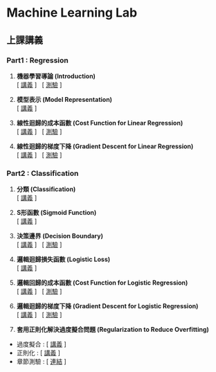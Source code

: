 # Machine Learning Lab

## **上課講義**

### **Part1 : Regression**
1. **機器學習導論 (Introduction)**<br>
        [ [講義](https://colab.research.google.com/github/mz038197/Machine-Learning/blob/main/lab/teacher/notebooks/01_Introduction.ipynb) ]
        &nbsp;
        [ [測驗](https://quizzes.vanscoding.com/quiz/EINTP6) ]

2. **模型表示 (Model Representation)**<br>
        [ [講義](https://colab.research.google.com/github/mz038197/Machine-Learning/blob/main/lab/teacher/notebooks/02_Model_Representation.ipynb) ]

3. **線性迴歸的成本函數 (Cost Function for Linear Regression)**<br>
        [ [講義](https://colab.research.google.com/github/mz038197/Machine-Learning/blob/main/lab/teacher/notebooks/03_Cost_Function_for_Linear_Regression.ipynb) ]
        &nbsp;
        [ [測驗](https://quizzes.vanscoding.com/quiz/16YITA) ]

4. **線性迴歸的梯度下降 (Gradient Descent for Linear Regression)**<br>
        [ [講義](https://colab.research.google.com/github/mz038197/Machine-Learning/blob/main/lab/teacher/notebooks/04_Gradient_Descent_for_Linear_Regression.ipynb) ]
        &nbsp;
        [ [測驗](https://quizzes.vanscoding.com/quiz/F263LV) ]

### **Part2 : Classification**
1. **分類 (Classification)**<br>
        [ [講義](https://colab.research.google.com/github/mz038197/Machine-Learning/blob/main/lab/teacher/Classification/01_Classification.ipynb) ]

2. **S形函數 (Sigmoid Function)**<br>
        [ [講義](https://colab.research.google.com/github/mz038197/Machine-Learning/blob/main/lab/teacher/Classification/02_Sigmoid_Function.ipynb) ]

3. **決策邊界 (Decision Boundary)**<br>
        [ [講義](https://colab.research.google.com/github/mz038197/Machine-Learning/blob/main/lab/teacher/Classification/03_Decision_Boundary.ipynb) ]
        &nbsp;
        [ [測驗](https://quizzes.vanscoding.com/quiz/9INCST) ]

4. **邏輯迴歸損失函數 (Logistic Loss)**<br>
        [ [講義](https://colab.research.google.com/github/mz038197/Machine-Learning/blob/main/lab/teacher/Classification/04_Logistic_Loss.ipynb) ]

5. **邏輯回歸的成本函數 (Cost Function for Logistic Regression)**<br>
        [ [講義](https://colab.research.google.com/github/mz038197/Machine-Learning/blob/main/lab/teacher/Classification/05_Cost_Function_for_Logistic_Regression.ipynb) ]
        &nbsp;
        [ [測驗](https://quizzes.vanscoding.com/quiz/LZDF1G) ]

6. **邏輯迴歸的梯度下降 (Gradient Descent for Logistic Regression)**<br>
        [ [講義](https://colab.research.google.com/github/mz038197/Machine-Learning/blob/main/lab/teacher/Classification/06_Gradient_Descent_for_Logistic_Regression.ipynb) ]
        &nbsp;
        [ [測驗](https://quizzes.vanscoding.com/quiz/FJL7Y3) ]

7. **套用正則化解決過度擬合問題 (Regularization to Reduce Overfitting)**<br>
* 過度擬合 :&nbsp;[ [講義](https://colab.research.google.com/github/mz038197/Machine-Learning/blob/main/lab/teacher/Classification/08_Overfitting.ipynb) ]
* 正則化 :&nbsp;[ [講義](https://colab.research.google.com/github/mz038197/Machine-Learning/blob/main/lab/teacher/Classification/08_Overfitting.ipynb) ]
* 章節測驗 :&nbsp;[ [連結](https://quizzes.vanscoding.com/quiz/2PN4K0) ]